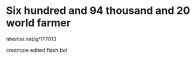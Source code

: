 # Six hundred and 94 thousand and 20 world farmer
nhentai.net/g/177013

creampie edited flash boi



